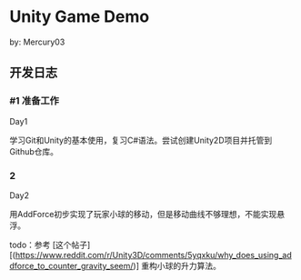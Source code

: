 # Unity Game Demo

by: Mercury03

## 开发日志

### #1 准备工作

Day1

学习Git和Unity的基本使用，复习C#语法。尝试创建Unity2D项目并托管到Github仓库。

### 2

Day2

用AddForce初步实现了玩家小球的移动，但是移动曲线不够理想，不能实现悬浮。

todo：参考 [这个帖子][(https://www.reddit.com/r/Unity3D/comments/5yqxku/why_does_using_addforce_to_counter_gravity_seem/)] 重构小球的升力算法。